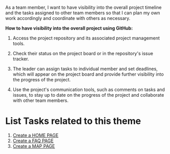 As a team member, I want to have visibility into the overall project timeline 
and the tasks assigned to other team members so that I can plan my own work 
accordingly and coordinate with others as necessary.

**How to have visibility into the overall project using GitHub:**

1. Access the project repository and its associated project management tools.

2. Check their status on the project board or in the repository's issue tracker.

3. The leader can assign tasks to individual member and set deadlines, which will
appear on the project board and provide further visibility into the progress of the project.

4. Use the project's communication tools, such as comments on tasks and issues, to stay up to date
 on the progress of the project and collaborate with other team members.

# List Tasks related to this theme
1. [Create a HOME PAGE](tasks/task3.md)
2. [Create a FAQ PAGE](tasks/task1.md)
2. [Create a MAP PAGE](tasks/task2.md)